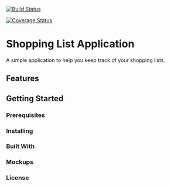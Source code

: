 [![Build Status](https://travis-ci.org/Arthur236/shopping-list-app.svg?branch=tdd)](https://travis-ci.org/Arthur236/shopping-list-app)

[![Coverage Status](https://coveralls.io/repos/github/Arthur236/shopping-list-app/badge.svg?branch=master)](https://coveralls.io/github/Arthur236/shopping-list-app?branch=master)

# Shopping List Application

A simple application to help you keep track of your shopping lists.

## Features

## Getting Started

### Prerequisites

### Installing

### Built With

### Mockups

### License
